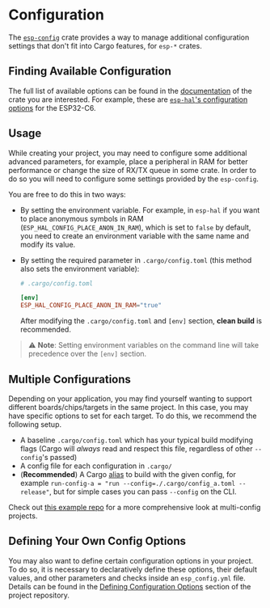 # Configuration

The [`esp-config`][esp-config] crate provides a way to manage additional configuration settings that don't fit into Cargo features, for `esp-*` crates.

## Finding Available Configuration

The full list of available options can be found in the [documentation] of the crate you are interested. For example, these are [`esp-hal`'s configuration options][esp-hal-config] for the ESP32-C6.

## Usage

While creating your project, you may need to configure some additional advanced parameters, for example, place a peripheral in RAM for better performance or change the size of RX/TX queue in some crate. In order to do so you will need to configure some settings provided by the `esp-config`.

You are free to do this in two ways:

- By setting the environment variable. For example, in `esp-hal` if you want to place anonymous symbols in RAM (`ESP_HAL_CONFIG_PLACE_ANON_IN_RAM`), which is set to `false` by default, you need to create an environment variable with the same name and modify its value.

- By setting the required parameter in `.cargo/config.toml` (this method also sets the environment variable):
    ```toml
    # .cargo/config.toml

    [env]
    ESP_HAL_CONFIG_PLACE_ANON_IN_RAM="true"
    ```
    After modifying the `.cargo/config.toml` and `[env]` section, **clean build** is recommended.

> ⚠️ **Note**: Setting environment variables on the command line will take precedence over the `[env]` section.

## Multiple Configurations

Depending on your application, you may find yourself wanting to support different boards/chips/targets in the same project. In this case, you may have specific options to set for each target. To do this, we recommend the following setup.

* A baseline `.cargo/config.toml` which has your typical build modifying flags (Cargo will _always_ read and respect this file, regardless of other `--config`'s passed)
* A config file for each configuration in `.cargo/`
* (**Recommended**) A Cargo [alias] to build with the given config, for example `run-config-a = "run --config=./.cargo/config_a.toml --release"`, but for simple cases you can pass `--config` on the CLI.

Check out [this example repo] for a more comprehensive look at multi-config projects.

## Defining Your Own Config Options

You may also want to define certain configuration options in your project. To do so, it is necessary to declaratively define these options, their default values, and other parameters and checks inside an `esp_config.yml` file. Details can be found in the [Defining Configuration Options] section of the project repository.

[documentation]: https://docs.espressif.com/projects/rust/
[esp-config]: https://crates.io/crates/esp-config
[Defining Configuration Options]: https://github.com/esp-rs/esp-hal/tree/main/esp-config#defining-configuration-options
[esp-hal-config]: https://docs.espressif.com/projects/rust/esp-hal/1.0.0/esp32c6/esp_hal/index.html#additional-configuration
[this example repo]: https://github.com/bjoernQ/esp-hal-multiconfig-example/tree/main
[alias]: https://doc.rust-lang.org/cargo/reference/config.html#alias
